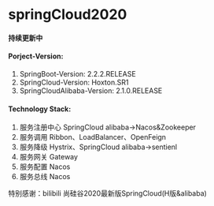 # springCloud2020
#### 持续更新中
#### Porject-Version:

1. SpringBoot-Version: 2.2.2.RELEASE
2. SpringCloud-Version: Hoxton.SR1
3. SpringCloudAlibaba-Version: 2.1.0.RELEASE

#### Technology Stack:

1. 服务注册中心  SpringCloud alibaba->Nacos&Zookeeper
2. 服务调用 Ribbon、LoadBalancer、OpenFeign
3. 服务降级 Hystrix、SpringCloud alibaba->sentienl
4. 服务网关 Gateway
5. 服务配置 Nacos
6. 服务总线 Nacos



特别感谢：bilibili    尚硅谷2020最新版SpringCloud(H版&alibaba) 
